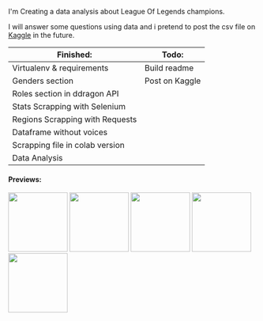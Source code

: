 I'm Creating a data analysis about League Of Legends champions.

I will answer some questions using data and i pretend to post the csv file on [Kaggle](https://www.kaggle.com/gabrielcdev) in the future. 



| __Finished:__  | __Todo:__ |
| ------------- | ------------- |
| Virtualenv & requirements | Build readme |
| Genders section | Post on Kaggle |
| Roles section in ddragon API |  |
| Stats Scrapping with Selenium |  |
| Regions Scrapping with Requests |  |
| Dataframe without voices |  |
| Scrapping file in colab version |  |
| Data Analysis |  |


#### Previews:
<div>
  <img src="https://user-images.githubusercontent.com/100642061/180348959-5666f8e0-8974-4d92-9254-0cfbe0df30bb.png"  height="120px" />
  <img src="https://user-images.githubusercontent.com/100642061/180348992-1e493e41-7918-47d2-9549-ae1ad2556f91.png"  height="120px" />
  <img src="https://user-images.githubusercontent.com/100642061/180349000-a82e42cd-3e26-437c-ac9f-e0e4ce36729c.png"  height="120px" />
  <img src="https://user-images.githubusercontent.com/100642061/180349004-556ac175-bd1e-4edd-b852-22d999432577.png"  height="120px" />
  <img src="https://user-images.githubusercontent.com/100642061/180349007-b5652a07-6381-4d90-8cda-9b86d5d3b67d.png"  height="120px" /> 
</div>
